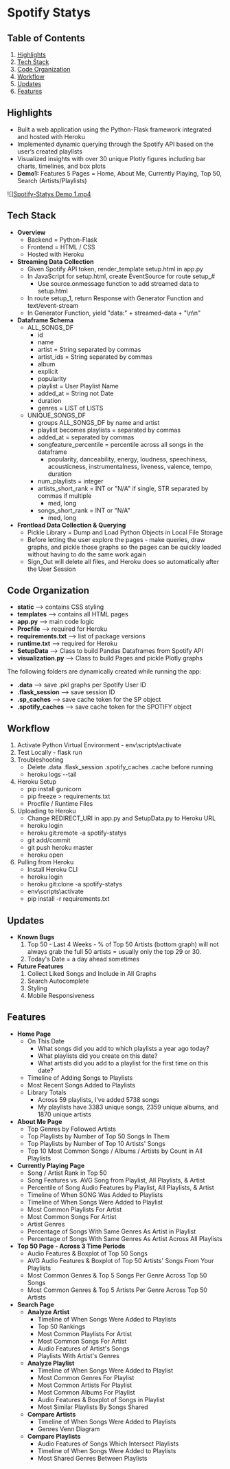 # Spotify Statys

## Table of Contents
1. [Highlights](#highlights)
2. [Tech Stack](#tech-stack)
3. [Code Organization](#code-organization)
4. [Workflow](#workflow)
5. [Updates](#updates)
6. [Features](#features)

## Highlights 
- Built a web application using the Python-Flask framework integrated and hosted with Heroku
- Implemented dynamic querying through the Spotify API based on the user’s created playlists
- Visualized insights with over 30 unique Plotly figures including bar charts, timelines, and box plots
- **Demo1:** Features 5 Pages = Home, About Me, Currently Playing, Top 50, Search (Artists/Playlists)

![][Spotify-Statys Demo 1.mp4](https://github.com/ELtrebolt/2021-spotify-statys/blob/master/Spotify-Statys%20Demo%201.mp4)

## Tech Stack
- **Overview**
    - Backend = Python-Flask
    - Frontend = HTML / CSS
    - Hosted with Heroku
- **Streaming Data Collection**
    - Given Spotify API token, render_template setup.html in app.py
    - In JavaScript for setup.html, create EventSource for route setup_#
        - Use source.onmessage function to add streamed data to setup.html
    - In route setup_1, return Response with Generator Function and text/event-stream
    - In Generator Function, yield "data:" + streamed-data + "\n\n"
- **Dataframe Schema**
    - ALL_SONGS_DF
        - id
        - name
        - artist = String separated by commas
        - artist_ids = String separated by commas
        - album
        - explicit
        - popularity
        - playlist = User Playlist Name
        - added_at = String not Date
        - duration
        - genres = LIST of LISTS
    - UNIQUE_SONGS_DF
        - groups ALL_SONGS_DF by name and artist
        - playlist becomes playlists = separated by commas
        - added_at = separated by commas
        - songfeature_percentile = percentile across all songs in the dataframe
            - popularity, danceability, energy, loudness, speechiness, acousticness, instrumentalness, liveness, valence, tempo, duration
        - num_playlists = integer
        - artists_short_rank = INT or "N/A" if single, STR separated by commas if multiple
            - med, long
        - songs_short_rank = INT or "N/A"
            - med, long
- **Frontload Data Collection & Querying**
    - Pickle Library = Dump and Load Python Objects in Local File Storage
    - Before letting the user explore the pages - make queries, draw graphs, and pickle those graphs so the pages can be quickly loaded without having to do the same work again
    - Sign_Out will delete all files, and Heroku does so automatically after the User Session

## Code Organization
- **static** --> contains CSS styling
- **templates** --> contains all HTML pages
- **app.py** --> main code logic
- **Procfile** --> required for Heroku
- **requirements.txt** --> list of package versions
- **runtime.txt** --> required for Heroku
- **SetupData** --> Class to build Pandas Dataframes from Spotify API
- **visualization.py** --> Class to build Pages and pickle Plotly graphs

The following folders are dynamically created while running the app:
- **.data** --> save .pkl graphs per Spotify User ID
- **.flask_session** --> save session ID
- **.sp_caches** --> save cache token for the SP object
- **.spotify_caches** --> save cache token for the SPOTIFY object

## Workflow
1. Activate Python Virtual Environment - env\scripts\activate
2. Test Locally - flask run
3. Troubleshooting
    - Delete .data .flask_session .spotify_caches .cache before running
    - heroku logs --tail
4. Heroku Setup
    - pip install gunicorn
    - pip freeze > requirements.txt
    - Procfile / Runtime Files
5. Uploading to Heroku
    - Change REDIRECT_URI in app.py and SetupData.py to Heroku URL
    - heroku login
    - heroku git:remote -a spotify-statys
    - git add/commit
    - git push heroku master
    - heroku open
6. Pulling from Heroku
    - Install Heroku CLI
    - heroku login
    - heroku git:clone -a spotify-statys
    - env\scripts\activate
    - pip install -r requirements.txt

## Updates
- **Known Bugs**
    1. Top 50 - Last 4 Weeks - % of Top 50 Artists (bottom graph) will not always grab the full 50 artists = usually only the top 29 or 30. 
    2. Today's Date = a day ahead sometimes
- **Future Features**
    1. Collect Liked Songs and Include in All Graphs
    2. Search Autocomplete
    3. Styling
    4. Mobile Responsiveness

## Features
- **Home Page**
    - On This Date
        - What songs did you add to which playlists a year ago today?
        - What playlists did you create on this date?
        - What artists did you add to a playlist for the first time on this date?
    - Timeline of Adding Songs to Playlists
    - Most Recent Songs Added to Playlists
    - Library Totals
        - Across 59 playlists, I've added 5738 songs
        - My playlists have 3383 unique songs, 2359 unique albums, and 1870 unique artists
- **About Me Page**
    - Top Genres by Followed Artists
    - Top Playlists by Number of Top 50 Songs In Them
    - Top Playlists by Number of Top 10 Artists' Songs
    - Top 10 Most Common Songs / Albums / Artists by Count in All Playlists
- **Currently Playing Page**
    - Song / Artist Rank in Top 50
    - Song Features vs. AVG Song from Playlist, All Playlists, & Artist
    - Percentile of Song Audio Features by Playlist, All Playlists, & Artist
    - Timeline of When SONG Was Added to Playlists
    - Timeline of When Songs Were Added to Playlist
    - Most Common Playlists For Artist
    - Most Common Songs For Artist
    - Artist Genres
    - Percentage of Songs With Same Genres As Artist in Playlist
    - Percentage of Songs With Same Genres As Artist Across All Playlists
- **Top 50 Page - Across 3 Time Periods**
    - Audio Features & Boxplot of Top 50 Songs
    - AVG Audio Features & Boxplot of Top 50 Artists' Songs From Your Playlists
    - Most Common Genres & Top 5 Songs Per Genre Across Top 50 Songs
    - Most Common Genres & Top 5 Artists Per Genre Across Top 50 Artists
- **Search Page**
    - **Analyze Artist**
        - Timeline of When Songs Were Added to Playlists
        - Top 50 Rankings
        - Most Common Playlists For Artist
        - Most Common Songs For Artist
        - Audio Features of Artist's Songs
        - Playlists With Artist's Genres
    - **Analyze Playlist**
        - Timeline of When Songs Were Added to Playlist
        - Most Common Genres For Playlist
        - Most Common Artists For Playlist
        - Most Common Albums For Playlist
        - Audio Features & Boxplot of Songs in Playlist
        - Most Similar Playlists By Songs Shared
    - **Compare Artists**
        - Timeline of When Songs Were Added to Playlists
        - Genres Venn Diagram
    - **Compare Playlists**
        - Audio Features of Songs Which Intersect Playlists
        - Timeline of When Songs Were Added to Playlists
        - Most Shared Genres Between Playlists
